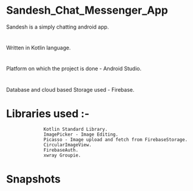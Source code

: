 # Sandesh_Chat_Messenger_App
Sandesh is a simply chatting android app. 
#
Written in Kotlin language.
#
Platform on which the project is done - Android Studio.
#
Database and cloud based Storage used - Firebase.
#
# Libraries used :- 
                  Kotlin Standard Library.
                  ImagePicker - Image Editing.
                  Picasso - Image upload and fetch from FirebaseStorage.
                  CircularImageView.
                  FirebaseAuth.
                  xwray Groupie.
# Snapshots

                  
